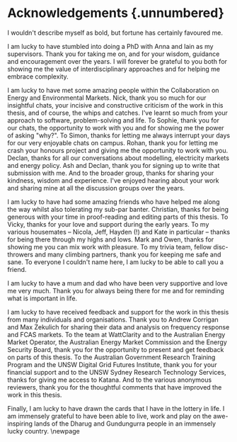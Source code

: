 # Acknowledgements {.unnumbered}

I wouldn't describe myself as bold, but fortune has certainly favoured me. 

I am lucky to have stumbled into doing a PhD with Anna and Iain as my supervisors. Thank you for taking me on, and for your wisdom, guidance and encouragement over the years. I will forever be grateful to you both for showing me the value of interdisciplinary approaches and for helping me embrace complexity.

I am lucky to have met some amazing people within the Collaboration on Energy and Environmental Markets. Nick, thank you so much for our insightful chats, your incisive and constructive criticism of the work in this thesis, and of course, the whips and catches. I've learnt so much from your approach to software, problem-solving and life. To Sophie, thank you for our chats, the opportunity to work with you and for showing me the power of asking "why?". To Simon, thanks for letting me always interrupt your days for our very enjoyable chats on campus. Rohan, thank you for letting me crash your honours project and giving me the opportunity to work with you. Declan, thanks for all our conversations about modelling, electricity markets and energy policy. Ash and Declan, thank you for signing up to write that submission with me. And to the broader group, thanks for sharing your kindness, wisdom and experience. I've enjoyed hearing about your work and sharing mine at all the discussion groups over the years.

I am lucky to have had some amazing friends who have helped me along the way whilst also tolerating my sub-par banter. Christian, thanks for being generous with your time in proof-reading and editing parts of this thesis. To Vicky, thanks for your love and support during the early years. To my various housemates – Nicola, Jeff, Hayden (!) and Kate in particular – thanks for being there through my highs and lows. Mark and Owen, thanks for showing me you can mix work with pleasure. To my trivia team, fellow disc-throwers and many climbing partners, thank you for keeping me safe and sane. To everyone I couldn't name here, I am lucky to be able to call you a friend.

I am lucky to have a mum and dad who have been very supportive and love me very much. Thank you for always being there for me and for reminding what is important in life.

I am lucky to have received feedback and support for the work in this thesis from many individuals and organisations. Thank you to Andrew Corrigan and Max Zekulich for sharing their data and analysis on frequency response and FCAS markets. To the team at WattClarity and to the Australian Energy Market Operator, the Australian Energy Market Commission and the Energy Security Board, thank you for the opportunity to present and get feedback on parts of this thesis. To the Australian Government Research Training Program and the UNSW Digital Grid Futures Institute, thank you for your financial support and to the UNSW Sydney Research Technology Services, thanks for giving me access to Katana. And to the various anonymous reviewers, thank you for the thoughtful comments that have improved the work in this thesis.

Finally, I am lucky to have drawn the cards that I have in the lottery in life. I am immensely grateful to have been able to live, work and play on the awe-inspiring lands of the Dharug and Gundungurra people in an immensely lucky country.
\newpage



